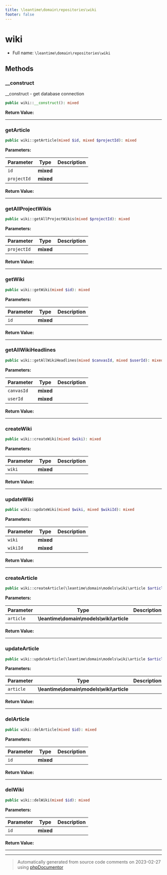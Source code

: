 ```yaml
---
title: \leantime\domain\repositories\wiki
footer: false
---
```


# wiki





* Full name: `\leantime\domain\repositories\wiki`



## Methods

### __construct

__construct - get database connection

```php
public wiki::__construct(): mixed
```









**Return Value:**





---
### getArticle



```php
public wiki::getArticle(mixed $id, mixed $projectId): mixed
```








**Parameters:**

| Parameter | Type | Description |
|-----------|------|-------------|
| `id` | **mixed** |  |
| `projectId` | **mixed** |  |


**Return Value:**





---
### getAllProjectWikis



```php
public wiki::getAllProjectWikis(mixed $projectId): mixed
```








**Parameters:**

| Parameter | Type | Description |
|-----------|------|-------------|
| `projectId` | **mixed** |  |


**Return Value:**





---
### getWiki



```php
public wiki::getWiki(mixed $id): mixed
```








**Parameters:**

| Parameter | Type | Description |
|-----------|------|-------------|
| `id` | **mixed** |  |


**Return Value:**





---
### getAllWikiHeadlines



```php
public wiki::getAllWikiHeadlines(mixed $canvasId, mixed $userId): mixed
```








**Parameters:**

| Parameter | Type | Description |
|-----------|------|-------------|
| `canvasId` | **mixed** |  |
| `userId` | **mixed** |  |


**Return Value:**





---
### createWiki



```php
public wiki::createWiki(mixed $wiki): mixed
```








**Parameters:**

| Parameter | Type | Description |
|-----------|------|-------------|
| `wiki` | **mixed** |  |


**Return Value:**





---
### updateWiki



```php
public wiki::updateWiki(mixed $wiki, mixed $wikiId): mixed
```








**Parameters:**

| Parameter | Type | Description |
|-----------|------|-------------|
| `wiki` | **mixed** |  |
| `wikiId` | **mixed** |  |


**Return Value:**





---
### createArticle



```php
public wiki::createArticle(\leantime\domain\models\wiki\article $article): mixed
```








**Parameters:**

| Parameter | Type | Description |
|-----------|------|-------------|
| `article` | **\leantime\domain\models\wiki\article** |  |


**Return Value:**





---
### updateArticle



```php
public wiki::updateArticle(\leantime\domain\models\wiki\article $article): mixed
```








**Parameters:**

| Parameter | Type | Description |
|-----------|------|-------------|
| `article` | **\leantime\domain\models\wiki\article** |  |


**Return Value:**





---
### delArticle



```php
public wiki::delArticle(mixed $id): mixed
```








**Parameters:**

| Parameter | Type | Description |
|-----------|------|-------------|
| `id` | **mixed** |  |


**Return Value:**





---
### delWiki



```php
public wiki::delWiki(mixed $id): mixed
```








**Parameters:**

| Parameter | Type | Description |
|-----------|------|-------------|
| `id` | **mixed** |  |


**Return Value:**





---


---
> Automatically generated from source code comments on 2023-02-27 using [phpDocumentor](http://www.phpdoc.org/)
